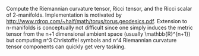 Compute the Riemannian curvature tensor, Ricci tensor, and the Ricci scalar of 2-manifolds. Implementation is motivated by http://www.rdrop.com/~half/math/torus/torus.geodesics.pdf.
Extension to n-manifolds is conceptually not difficult since one simply induces the metric tensor from the n+1 dimensional ambient space (usually \mathbb{R}^{n+1}) but computing
n^3 Christoffel symbols and n^4 Riemannian curvature tensor components can quickly get very tasking. 
